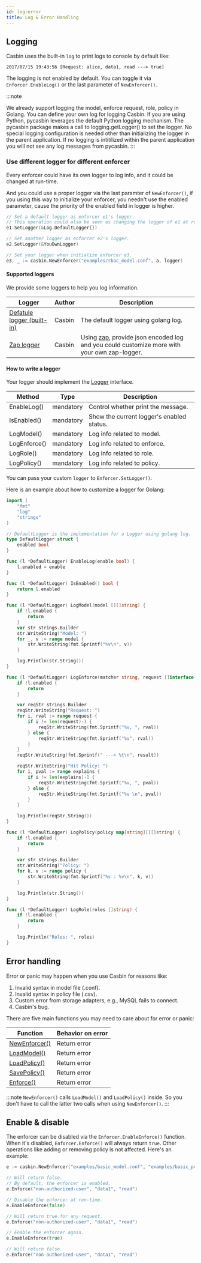 ```yaml
---
id: log-error
title: Log & Error Handling
---
```


## Logging

Casbin uses the built-in `log` to print logs to console by default like:

```log
2017/07/15 19:43:56 [Request: alice, data1, read ---> true]
```

The logging is not enabled by default. You can toggle it via `Enforcer.EnableLog()` or the last parameter of `NewEnforcer()`.

:::note

We already support logging the model, enforce request, role, policy in Golang. You can define your own log for logging Casbin. If you are using Python, pycasbin leverages the default Python logging mechanism. The pycasbin package makes a call to logging.getLogger() to set the logger. No special logging configuration is needed other than initializing the logger in the parent application. If no logging is intitilized within the parent application you will not see any log messages from pycasbin.
:::

### Use different logger for different enforcer

Every enforcer could have its own logger to log info, and it could be changed at run-time.

And you could use a proper logger via the last paramter of `NewEnforcer()`, if you using this way to initialize your enforcer, you needn't use the enabled parameter, cause the priority of the enabled field in logger is higher.

```go
// Set a default logger as enforcer e1's logger.
// This operation could also be seen as changing the logger of e1 at run-time.
e1.SetLogger(&Log.DefaultLogger{})

// Set another logger as enforcer e2's logger.
e2.SetLogger(&YouOwnLogger)

// Set your logger when initialize enforcer e3.
e3, _ := casbin.NewEnforcer("examples/rbac_model.conf", a, logger)
```

#### Supported loggers

We provide some loggers to help you log information.

<!--DOCUSAURUS_CODE_TABS-->

<!--Go-->
| Logger                                                                                           | Author | Description                                                                                                                  |
| ------------------------------------------------------------------------------------------------ | ------ | ---------------------------------------------------------------------------------------------------------------------------- |
| [Defatule logger (built-in)](https://github.com/casbin/casbin/blob/master/log/default_logger.go) | Casbin | The default logger using golang log.                                                                                         |
| [Zap logger](https://github.com/casbin/zap-logger)                                               | Casbin | Using [zap](https://github.com/uber-go/zap), provide json encoded log and you could customize more with your own zap-logger. |

<!--END_DOCUSAURUS_CODE_TABS-->

#### How to write a logger

Your logger should implement the [Logger](https://github.com/casbin/casbin/blob/master/log/logger.go#L20) interface.

| Method       | Type      | Description                               |
| ------------ | --------- | ----------------------------------------- |
| EnableLog()  | mandatory | Control whether print the message.        |
| IsEnabled()  | mandatory | Show the current logger's enabled status. |
| LogModel()   | mandatory | Log info related to model.                |
| LogEnforce() | mandatory | Log info related to enforce.              |
| LogRole()    | mandatory | Log info related to role.                 |
| LogPolicy()  | mandatory | Log info related to policy.               |


You can pass your custom `logger` to `Enforcer.SetLogger()`.

Here is an example about how to customize a logger for Golang:

```go
import (
    "fmt"
    "log"
    "strings"
)

// DefaultLogger is the implementation for a Logger using golang log.
type DefaultLogger struct {
    enabled bool
}

func (l *DefaultLogger) EnableLog(enable bool) {
    l.enabled = enable
}

func (l *DefaultLogger) IsEnabled() bool {
    return l.enabled
}

func (l *DefaultLogger) LogModel(model [][]string) {
    if !l.enabled {
        return
    }
    var str strings.Builder
    str.WriteString("Model: ")
    for _, v := range model {
        str.WriteString(fmt.Sprintf("%v\n", v))
    }

    log.Println(str.String())
}

func (l *DefaultLogger) LogEnforce(matcher string, request []interface{}, result bool, explains [][]string) {
    if !l.enabled {
        return
    }

    var reqStr strings.Builder
    reqStr.WriteString("Request: ")
    for i, rval := range request {
        if i != len(request)-1 {
            reqStr.WriteString(fmt.Sprintf("%v, ", rval))
        } else {
            reqStr.WriteString(fmt.Sprintf("%v", rval))
        }
    }
    reqStr.WriteString(fmt.Sprintf(" ---> %t\n", result))

    reqStr.WriteString("Hit Policy: ")
    for i, pval := range explains {
        if i != len(explains)-1 {
            reqStr.WriteString(fmt.Sprintf("%v, ", pval))
        } else {
            reqStr.WriteString(fmt.Sprintf("%v \n", pval))
        }
    }

    log.Println(reqStr.String())
}

func (l *DefaultLogger) LogPolicy(policy map[string][][]string) {
    if !l.enabled {
        return
    }

    var str strings.Builder
    str.WriteString("Policy: ")
    for k, v := range policy {
        str.WriteString(fmt.Sprintf("%s : %v\n", k, v))
    }

    log.Println(str.String())
}

func (l *DefaultLogger) LogRole(roles []string) {
    if !l.enabled {
        return
    }

    log.Println("Roles: ", roles)
}

```

## Error handling

Error or panic may happen when you use Casbin for reasons like:

1. Invalid syntax in model file (.conf).
2. Invalid syntax in policy file (.csv).
3. Custom error from storage adapters, e.g., MySQL fails to connect.
4. Casbin's bug.

There are five main functions you may need to care about for error or panic:

| Function                                                                       | Behavior on error |
| ------------------------------------------------------------------------------ | ----------------- |
| [NewEnforcer()](https://godoc.org/github.com/casbin/casbin#NewEnforcer)        | Return error      |
| [LoadModel()](https://godoc.org/github.com/casbin/casbin#Enforcer.LoadModel)   | Return error      |
| [LoadPolicy()](https://godoc.org/github.com/casbin/casbin#Enforcer.LoadPolicy) | Return error      |
| [SavePolicy()](https://godoc.org/github.com/casbin/casbin#Enforcer.SavePolicy) | Return error      |
| [Enforce()](https://godoc.org/github.com/casbin/casbin#Enforcer.Enforce)       | Return error      |

:::note
`NewEnforcer()` calls `LoadModel()` and `LoadPolicy()` inside. So you don't have to call the latter two calls when using `NewEnforcer()`.
:::

## Enable & disable

The enforcer can be disabled via the `Enforcer.EnableEnforce()` function. When it's disabled, `Enforcer.Enforce()` will always return `true`. Other operations like adding or removing policy is not affected. Here's an example:

```go
e := casbin.NewEnforcer("examples/basic_model.conf", "examples/basic_policy.csv")

// Will return false.
// By default, the enforcer is enabled.
e.Enforce("non-authorized-user", "data1", "read")

// Disable the enforcer at run-time.
e.EnableEnforce(false)

// Will return true for any request.
e.Enforce("non-authorized-user", "data1", "read")

// Enable the enforcer again.
e.EnableEnforce(true)

// Will return false.
e.Enforce("non-authorized-user", "data1", "read")
```
